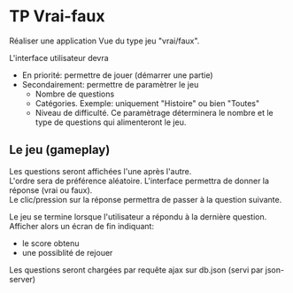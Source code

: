 # TP Vrai-faux

Réaliser une application Vue du type jeu "vrai/faux".

L'interface utilisateur devra
- En priorité: permettre de jouer (démarrer une partie)
- Secondairement: permettre de paramètrer le jeu
    - Nombre de questions
    - Catégories. Exemple: uniquement "Histoire" ou bien "Toutes"
    - Niveau de difficulté.
Ce paramètrage déterminera le nombre et le type de questions qui alimenteront le jeu.

## Le jeu (gameplay)

Les questions seront affichées l'une après l'autre.  
L'ordre sera de préférence aléatoire. 
L'interface permettra de donner la réponse (vrai ou faux).  
Le clic/pression sur la réponse permettra de passer à la question suivante.  

Le jeu se termine lorsque l'utilisateur a répondu à la dernière question.
Afficher alors un écran de fin indiquant:
- le score obtenu
- une possiblité de rejouer

Les questions seront chargées par requête ajax sur db.json (servi par json-server)
